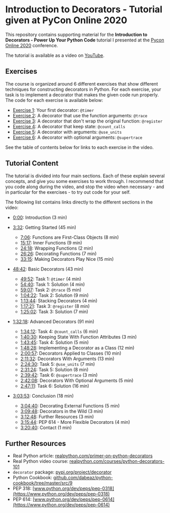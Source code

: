# Introduction to Decorators - Tutorial given at PyCon Online 2020

This repository contains supporting material for the **Introduction to Decorators - Power Up Your Python Code** tutorial I presented at the [Pycon Online 2020](https://us.pycon.org/2020/online/) conference.

The tutorial is available as a video on [YouTube](https://www.youtube.com/watch?v=T8CQwGIsrx4). 


## Exercises

The course is organized around 6 different exercises that show different techniques for constructing decorators in Python. For each exercise, your task is to implement a decorator that makes the given code run properly. The code for each exercise is available below:

- [Exercise 1](code/task01.py): Your first decorator: `@timer`
- [Exercise 2](code/task02.py): A decorator that use the function arguments: `@trace`
- [Exercise 3](code/task03.py): A decorator that don't wrap the original function: `@register`
- [Exercise 4](code/task04.py): A decorator that keep state: `@count_calls`
- [Exercise 5](code/task05.py): A decorator with arguments: `@use_units`
- [Exercise 6](code/task06.py): A decorator with optional arguments: `@supertrace`

See the table of contents below for links to each exercise in the video.


## Tutorial Content

The tutorial is divided into four main sections. Each of these explain several concepts, and give you some exercises to work through. I recommend that you code along during the video, and stop the video when necessary - and in particular for the exercises - to try out code for your self.

The following list contains links directly to the different sections in the video:

- [0:00](https://www.youtube.com/watch?v=T8CQwGIsrx4): Introduction (3 min)

- [3:32](https://www.youtube.com/watch?v=T8CQwGIsrx4&t=3m32s): Getting Started (45 min)
    - [7:06](https://www.youtube.com/watch?v=T8CQwGIsrx4&t=7m06s): Functions are First-Class Objects (8 min)
    - [15:17](https://www.youtube.com/watch?v=T8CQwGIsrx4&t=15m17s): Inner Functions (9 min)
    - [24:18](https://www.youtube.com/watch?v=T8CQwGIsrx4&t=24m18s): Wrapping Functions (2 min)
    - [26:26](https://www.youtube.com/watch?v=T8CQwGIsrx4&t=26m26s): Decorating Functions (7 min)
    - [33:15](https://www.youtube.com/watch?v=T8CQwGIsrx4&t=33m15s): Making Decorators Play Nice (15 min)

- [48:42](https://www.youtube.com/watch?v=T8CQwGIsrx4&t=48m42s): Basic Decorators (43 min)
    - [49:52](https://www.youtube.com/watch?v=T8CQwGIsrx4&t=49m52s): Task 1: `@timer` (4 min)
    - [54:40](https://www.youtube.com/watch?v=T8CQwGIsrx4&t=54m40s): Task 1: Solution (4 min)
    - [59:07](https://www.youtube.com/watch?v=T8CQwGIsrx4&t=59m07s): Task 2: `@trace` (5 min)
    - [1:04:22](https://www.youtube.com/watch?v=T8CQwGIsrx4&t=64m22s): Task 2: Solution (9 min)
    - [1:13:44](https://www.youtube.com/watch?v=T8CQwGIsrx4&t=73m44s): Stacking Decorators (4 min)
    - [1:17:21](https://www.youtube.com/watch?v=T8CQwGIsrx4&t=77m21s): Task 3: `@register` (8 min)
    - [1:25:02](https://www.youtube.com/watch?v=T8CQwGIsrx4&t=85m02s): Task 3: Solution (7 min)

- [1:32:18](https://www.youtube.com/watch?v=T8CQwGIsrx4&t=92m18s): Advanced Decorators (91 min)
    - [1:34:12](https://www.youtube.com/watch?v=T8CQwGIsrx4&t=94m12s): Task 4: `@count_calls` (6 min)
    - [1:40:30](https://www.youtube.com/watch?v=T8CQwGIsrx4&t=100m30s): Keeping State With Function Attributes (3 min)
    - [1:43:45](https://www.youtube.com/watch?v=T8CQwGIsrx4&t=103m45s): Task 4: Solution (5 min)
    - [1:48:28](https://www.youtube.com/watch?v=T8CQwGIsrx4&t=108m28s): Implementing a Decorator as a Class (12 min)
    - [2:00:57](https://www.youtube.com/watch?v=T8CQwGIsrx4&t=120m57s): Decorators Applied to Classes (10 min)
    - [2:11:32](https://www.youtube.com/watch?v=T8CQwGIsrx4&t=131m32s): Decorators With Arguments (13 min)
    - [2:24:30](https://www.youtube.com/watch?v=T8CQwGIsrx4&t=144m30s): Task 5: `@use_units` (7 min)
    - [2:31:24](https://www.youtube.com/watch?v=T8CQwGIsrx4&t=151m24s): Task 5: Solution (8 min)
    - [2:39:42](https://www.youtube.com/watch?v=T8CQwGIsrx4&t=159m42s): Task 6: `@supertrace` (3 min)
    - [2:42:08](https://www.youtube.com/watch?v=T8CQwGIsrx4&t=162m08s): Decorators With Optional Arguments (5 min)
    - [2:47:11](https://www.youtube.com/watch?v=T8CQwGIsrx4&t=167m11s): Task 6: Solution (16 min)

- [3:03:53](https://www.youtube.com/watch?v=T8CQwGIsrx4&t=183m53s): Conclusion (18 min)
    - [3:04:40](https://www.youtube.com/watch?v=T8CQwGIsrx4&t=184m40s): Decorating External Functions (5 min)
    - [3:09:48](https://www.youtube.com/watch?v=T8CQwGIsrx4&t=189m48s): Decorators in the Wild (3 min)
    - [3:12:48](https://www.youtube.com/watch?v=T8CQwGIsrx4&t=192m48s): Further Resources (3 min)
    - [3:15:44](https://www.youtube.com/watch?v=T8CQwGIsrx4&t=195m44s): PEP 614 - More Flexible Decorators (4 min)
    - [3:20:40](https://www.youtube.com/watch?v=T8CQwGIsrx4&t=200m40s): Contact (1 min)


## Further Resources

- Real Python article: [realpython.com/primer-on-python-decorators](https://realpython.com/primer-on-python-decorators)
- Real Python video course: [realpython.com/courses/python-decorators-101](https://realpython.com/courses/python-decorators-101)
- `decorator` package: [pypi.org/project/decorator](https://pypi.org/project/decorator)
- Python Cookbook: [github.com/dabeaz/python-cookbook/tree/master/src/9](https://github.com/dabeaz/python-cookbook/tree/master/src/9)
- PEP 318: [www.python.org/dev/peps/pep-0318](https://www.python.org/dev/peps/pep-0318)
- PEP 614: [www.python.org/dev/peps/pep-0614](https://www.python.org/dev/peps/pep-0614)
